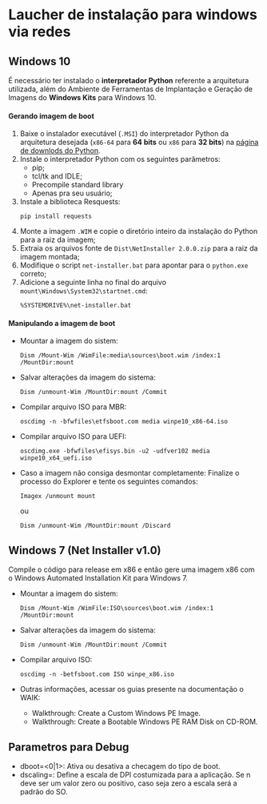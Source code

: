 ﻿# Laucher de instalação para windows via redes

## Windows 10
É necessário ter instalado o **interpretador Python** referente a arquitetura utilizada, além do Ambiente de Ferramentas de Implantação e Geração de Imagens do **Windows Kits** para Windows 10.

#### Gerando imagem de boot

1. Baixe o instalador executável (``.MSI``) do interpretador Python da arquitetura desejada (``x86-64`` para **64 bits** ou ``x86`` para **32 bits**) na [página de downlods do Python](https://www.python.org/downloads/).
2. Instale o interpretador Python com os seguintes parâmetros:
    * pip;
    * tcl/tk and IDLE;
    * Precompile standard library
    * Apenas pra seu usuário;
3. Instale a biblioteca Resquests:
    ```
    pip install requests
    ```
4. Monte a imagem ``.WIM`` e copie o diretório inteiro da instalação do Python para a raiz da imagem;
5. Extraia os arquivos fonte de ``Dist\NetInstaller 2.0.0.zip`` para a raiz da imagem montada;
6. Modifique o script ``net-installer.bat`` para apontar para o ``python.exe`` correto;
7. Adicione a seguinte linha no final do arquivo ``mount\Windows\System32\startnet.cmd``:
    ```
    %SYSTEMDRIVE%\net-installer.bat
    ```

#### Manipulando a imagem de boot

 - Mountar a imagem do sistem:
    ```
    Dism /Mount-Wim /WimFile:media\sources\boot.wim /index:1 /MountDir:mount
    ```

 - Salvar alterações da imagem do sistema:
    ```
    Dism /unmount-Wim /MountDir:mount /Commit
    ```

 - Compilar arquivo ISO para MBR:
    ```
    oscdimg -n -bfwfiles\etfsboot.com media winpe10_x86-64.iso
    ```

 - Compilar arquivo ISO para UEFI:
    ```
    oscdimg.exe -bfwfiles\efisys.bin -u2 -udfver102 media winpe10_x64_uefi.iso
    ```

 - Caso a imagem não consiga desmontar completamente:
    Finalize o processo do Explorer e tente os seguintes comandos:
    ```
    Imagex /unmount mount
    ```
    ou
    ```
    Dism /unmount-Wim /MountDir:mount /Discard
    ```

## Windows 7 (Net Installer v1.0)
Compile o código para release em x86 e então gere uma imagem x86 com o Windows Automated Installation Kit para Windows 7.

 - Mountar a imagem do sistem:
    ```
    Dism /Mount-Wim /WimFile:ISO\sources\boot.wim /index:1 /MountDir:mount
    ```

 - Salvar alterações da imagem do sistema:
    ```
    Dism /unmount-Wim /MountDir:mount /Commit
    ```

 - Compilar arquivo ISO:
    ```
    oscdimg -n -betfsboot.com ISO winpe_x86.iso
    ```

 - Outras informações, acessar os guias presente na documentação o WAIK:
    * Walkthrough: Create a Custom Windows PE Image.
    * Walkthrough: Create a Bootable Windows PE RAM Disk on CD-ROM.

## Parametros para Debug
 - dboot=<0|1>: Ativa ou desativa a checagem do tipo de boot.
 - dscaling=<n>: Define a escala de DPI costumizada para a aplicação. Se n deve ser um valor zero ou positivo, caso seja zero a escala será a padrão do SO.